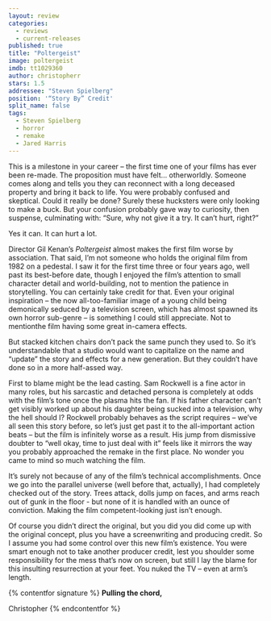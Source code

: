 ```yaml
---
layout: review
categories: 
  - reviews
  - current-releases
published: true
title: "Poltergeist"
image: poltergeist
imdb: tt1029360
author: christopherr
stars: 1.5
addressee: "Steven Spielberg"
position: '“Story By” Credit'
split_name: false
tags: 
  - Steven Spielberg
  - horror
  - remake
  - Jared Harris
---
```

This is a milestone in your career – the first time one of your films has ever been re-made. The proposition must have felt… otherworldly. Someone comes along and tells you they can reconnect with a long deceased property and bring it back to life. You were probably confused and skeptical. Could it really be done? Surely these hucksters were only looking to make a buck. But your confusion probably gave way to curiosity, then suspense, culminating with: “Sure, why not give it a try. It can’t hurt, right?”

Yes it can. It can hurt a lot. 

Director Gil Kenan’s _Poltergeist_ almost makes the first film worse by association. That said, I’m not someone who holds the original film from 1982 on a pedestal. I saw it for the first time three or four years ago, well past its best-before date, though I enjoyed the film’s attention to small character detail and world-building, not to mention the patience in storytelling. You can certainly take credit for that. Even your original inspiration – the now all-too-familiar image of a young child being demonically seduced by a television screen, which has almost spawned its own horror sub-genre – is something I could still appreciate. Not to mentionthe film having some great in-camera effects.

But stacked kitchen chairs don’t pack the same punch they used to. So it’s understandable that a studio would want to capitalize on the name and “update” the story and effects for a new generation.  But they couldn’t have done so in a more half-assed way.

First to blame might be the lead casting. Sam Rockwell is a fine actor in many roles, but his sarcastic and detached persona is completely at odds with the film’s tone once the plasma hits the fan. If his father character can’t get visibly worked up about his daughter being sucked into a television, why the hell should I? Rockwell probably behaves as the script requires – we’ve all seen this story before, so let’s just get past it to the all-important action beats – but the film is infinitely worse as a result. His jump from dismissive doubter to “well okay, time to just deal with it” feels like it mirrors the way you probably approached the remake in the first place. No wonder you came to mind so much watching the film.

It’s surely not because of any of the film’s technical accomplishments. Once we go into the parallel universe (well before that, actually), I had completely checked out of the story. Trees attack, dolls jump on faces, and arms reach out of gunk in the floor - but none of it is handled with an ounce of conviction. Making the film competent-looking just isn’t enough. 

Of course you didn’t direct the original, but you did you did come up with the original concept, plus you have a screenwriting and producing credit. So I assume you had some control over this new film’s existence. You were smart enough not to take another producer credit, lest you shoulder some responsibility for the mess that’s now on screen, but still I lay the blame for this insulting resurrection at your feet. You nuked the TV – even at arm’s length.

{% contentfor signature %}
**Pulling the chord,**

Christopher
{% endcontentfor %}
